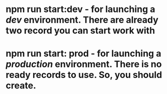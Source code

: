# npm run start:dev - for launching a *dev* environment. There are already two record you can start work with
# npm run start: prod - for launching a *production* environment. There is no ready records to use. So, you should create.